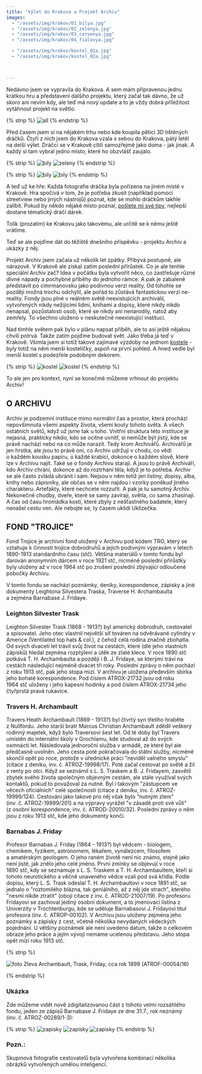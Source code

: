 ```yaml
---
title: "Výlet do Krakova a Projekt Archiv"
images:
  - "/assets/img/krakov/01_bilya.jpg"
  - "/assets/img/krakov/02_zelenya.jpg"
  - "/assets/img/krakov/03_cervenya.jpg"
  - "/assets/img/krakov/04_fialovya.jpg"

  - "/assets/img/krakov/kostel_01a.jpg"
  - "/assets/img/krakov/kostel_02a.jpg"



---
```

<!--begin_excerpt-->
Nedávno jsem se vypravila do Krakova. A sem mám připravenou jednu krátkou hru a představení dalšího projektu, který začal tak dávno, že už skoro ani nevím kdy, ale teď má nový update a to je vždy dobrá příležitost vytáhnout projekt na světlo. 
<!--end_excerpt-->

{% strip %}
![all](/assets/img/krakov/all.jpg)
{% endstrip %}

Před časem jsem si na nějakém trhu nebo kde koupila pětici 3D tištěných dráčků. Čtyři z nich jsem do Krakova vzala s sebou do Krakova, pátý letěl na delší výlet. Dráčci se v Krakově cítili samozřejmě jako doma - jak jinak. A každý si tam vybral jedno místo, které ho obzvlášť zaujalo. 

{% strip %}
![bily](/assets/img/krakov/01_bilya.jpg)
![zeleny](/assets/img/krakov/02_zelenya.jpg)
{% endstrip %}

{% strip %}
![bily](/assets/img/krakov/03_cervenya.jpg)
![bily](/assets/img/krakov/04_fialovya.jpg)
{% endstrip %}

A teď už ke hře: Každá fotografie dráčka byla pořízena na jiném místě v Krakově. Hra spočívá v tom, že je potřeba zkusit (například pomocí streetview nebo jiných nástrojů) poznat, kde se mohlo dráčkům takhle zalíbit. Pokud by někdo nějaké místo poznal, [pošlete mi své tipy](matcha1309@hotmail.com?subject=Draci), nejlepší dostane tématický dračí dárek. 

Tolik (prozatím) ke Krakovu jako takovému, ale určitě se k němu ještě vrátíme. 
  
Teď se ale pojďme dát do těžiště dnešního příspěvku - projektu Archiv a ukázky z něj. 
  
Projekt Archiv jsem začala už několik let zpátky. Přibývá postupně, ale nárazově. V Krakově ale získal zatím poslední přírůstek. Co je ale tenhle speciální Archiv zač? Idea v počátku byla vytvořit něco, co zastřešuje různé divné nápady a pochybné příběhy do jednoho rámce. A pak je zabalené představit po cimrmanovsku jako podivnou verzi reality. Od tohohle se později možná trochu odchýlil, ale pořád to zůstává fantastickou verzí ne-reality. Fondy jsou plné v reálném světě neexistujících archiválií, vytvořených nikdy nežijícími lidmi, knihami a dopisy, které nikdy nikdo nenapsal, pozůstalosti osob, které se nikdy ani nenarodily, natož aby zemřely. To všechno uloženo v neskutečné neexistující instituci. 

Nad tímhle světem pak bylo v plánu napsat příběh, ale to asi ještě nějakou chvíli potrvá. Takže zatím pojďme budovat svět. Jako třeba já teď v Krakově. Všimla jsem si totiž takové zajímavé výzdoby na jednom [kostele](https://mapy.com/s/keromelafa) - byly totiž na něm menší kostelíčky, aspoň na první pohled. A hned vedle byl menší kostel s podezřele podobným dekorem. 

{% strip %}
![kostel](/assets/img/krakov/kostel_01.jpg)
![kostel](/assets/img/krakov/kostel_02.jpg)
{% endstrip %}

To ale jen pro kontext, nyní se konečmě můžeme vrhnout do projektu Archiv! 

## O ARCHIVU

Archiv je podzemní instituce mimo normální čas a prostor, která prochází nepovšimnuta všemi aspekty života, všemi kouty tohoto světa. A&nbsp;všech ostatních světů, když už jsme tak u&nbsp;toho. Vnitřní struktura této instituce je nejasná, prakticky nikdo, kdo se ocitne uvnitř, si nemůže být jistý, kde se právě nachází nebo na co může narazit. Tedy krom Archivářů. 
Archivářů je jen hrstka, ale jsou to právě oni, co Archiv udržují v chodu, co vědí o&nbsp;každém kousku papíru, o&nbsp;každé krabici, dokonce o&nbsp;každém slově, které lze v&nbsp;Archivu najít. Také se o&nbsp;fondy Archivu starají. A jsou to právě Archiváři, kdo Archiv chrání, dokonce až do roztrhání těla, když je to potřeba. Archiv se ale často zvládá ubránit i&nbsp;sám. Nejsou v něm totiž jen listiny, dopisy, alba, knihy nebo zápisníky, ale občas se v&nbsp;něm najdou i&nbsp;vzorky poněkud jiného charakteru. Artefakty, které nechcete rozzuřit. A&nbsp;pak je tu samotný Archiv. Nekonečné chodby, dveře, které se samy zavírají, světla, co sama zhasínají. A&nbsp;čas od času hromádka kostí, které zbyly z&nbsp;nešťastného badatele, který nenašel cestu ven. Ale nebojte se, ty časem uklidí Uklízečka.

## FOND "TROJICE"

Fond Trojice je archivní fond uložený v&nbsp;Archivu pod kódem TRO, který se vztahuje k&nbsp;činnosti trojice dobrodruhů a&nbsp;jejich podivným výpravám v&nbsp;letech 1890-1913 standardního času (stč). Většina materiálů v&nbsp;tomto fondu byl darován anonymním dárcem v&nbsp;roce 1921&nbsp;stč, nicméně poslední přírůstky byly uloženy až v&nbsp;roce 1964&nbsp;stč po zrušení poslední zbývající odloučené pobočky Archivu. 

V tomto fondu se nachází poznámky, deníky, korespondence, zápisky a jiné dokumenty Leightona&nbsp;Silvestera&nbsp;Traska, Traverse&nbsp;H.&nbsp;Archambaulta a&nbsp;zejména Barnabase&nbsp;J.&nbsp;Fridaye. 

### Leighton Silvester Trask 

Leighton Silvester Trask (1868 - 1913?) byl americký dobrodruh, cestovatel a&nbsp;spisovatel. Jeho otec vlastnil největší síť továren na odvěrávané cylindry v Americe (Ventilated top hats & col.), z&nbsp;čehož celá rodina značně zbohatla. Od svých dvaceti let trávil svůj život na cestách, které (dle jeho vlastních zápisků) hledal zejména rozptýlení a&nbsp;útěk ze zlaté klece. V roce 1890&nbsp;stč potkává T.&nbsp;H.&nbsp;Archambaulta a&nbsp;později i&nbsp;B.&nbsp;J.&nbsp;Fridaye, se kterými tráví na cestách následující nejméně dvacet tři roky. Poslední zprávy o&nbsp;něm pochází z&nbsp;roku 1913&nbsp;stč, pak jeho stopa mizí. V&nbsp;archivu je uložena především sbírka jeho bohaté korespondence. Pod číslem ATROX-21732 jsou od roku 1964&nbsp;stč uloženy i&nbsp;jeho kapesní hodinky a&nbsp;pod číslem ATROX-21734 jeho čtyřprstá pravá rukavice. 

### Travers H. Archambault

Travers Heath Archambault (1869 - 1913?) byl čtvrtý syn třetího hraběte z&nbsp;Nullfordu. Jeho starší bratr Marcus Christian Archambault zdědil veškerý rodinný majetek, když bylo Traversovi šest let. Od té doby byl Travers umístěn do internátní školy v Grochlamu, kde studoval až do svých osmnácti let. Následovala jednoroční služba v&nbsp;armádě, ze které byl ale předčasně uvolněn. Jeho cesta poté pokračovala do státní služby, nicméně skončil opět po roce, protože v&nbsp;úřednické práci "neviděl valného smyslu" (citace z&nbsp;deníku, inv.&nbsp;č.&nbsp;ATROZ-19998/17). Poté začal cestovat po světě a&nbsp;žil z&nbsp;renty po otci. Když se seznámil s&nbsp;L.&nbsp;S.&nbsp;Traskem a B.&nbsp;J.&nbsp;Fridayem, zasvětil zbytek svého života společným objevným cestám, ale stále využíval svých kontaktů, pokud to považoval za nutné. Byl i&nbsp;takovým "zástupcem ve věcech oficiálních" celé společnosti (citace z deníku, inv.&nbsp;č.&nbsp;ATROZ-19999/124). Cestování jako takové pro něj však bylo "nutným zlem" (inv.&nbsp;č.&nbsp;ATROZ-19999/201) a&nbsp;na výpravy vyrážel "v&nbsp;zásadě proti své vůli" (z&nbsp;osobní korespondence, inv.&nbsp;č.&nbsp;ATROD-20010/32). Poslední zprávy o něm jsou z&nbsp;roku 1913&nbsp;stč, kde jeho dokumenty končí. 

### Barnabas J. Friday

Profesor Barnabas J. Friday (1864 - 1913?) byl vědcem - biologem, chemikem, fyzikem, astronomem, lékařem, vynálezcem, filosofem a&nbsp;amatérským geologem. O&nbsp;jeho raném životě není nic známo, stejně jako není jisté, jak znělo jeho celé jméno. První zmínky se objevují v roce 1890&nbsp;stč, kdy se seznamuje s&nbsp;L.&nbsp;S.&nbsp;Traskem a&nbsp;T.&nbsp;H.&nbsp;Archambaultem, kteří si tohoto neurotického a&nbsp;věčně unaveného vědce vzali pod svá křídla. Podle dopisu, který L.&nbsp;S.&nbsp;Trask odeslal T. H. Archambaultovi v&nbsp;roce 1891&nbsp;stč, se jednalo o&nbsp;"roztomilého blázna, tak geniálního, až z&nbsp;něj jde strach", kterého "nesmí nikde ztratit" (obojí citace z&nbsp;inv.&nbsp;č.&nbsp;ATROD-21007/19). Po profesoru Fridayovi se zachoval jediný osobní dokument, a&nbsp;to jmenovací listina z Univerzity v&nbsp;Trochtenburgu, kde se uděluje Barnabasovi&nbsp;J.&nbsp;Fridayovi titul profesora (inv.&nbsp;č.&nbsp;ATROP-00102). V&nbsp;Archivu jsou uloženy zejména jeho poznámky a&nbsp;zápisky z&nbsp;cest, včetně několika nevydaných vědeckých pojednání. U&nbsp;většiny poznámek ale není uvedeno datum, takže o&nbsp;celkovém obraze jeho práce a&nbsp;jejím vývoji nemáme ucelenou představu. Jeho stopa opět mizí roku 1913&nbsp;stč. 

{% strip %}
<!-- br -->
![foto](/assets/img/archiv/ATROF-00054-16.jpg) Zleva Archambault, Trask, Friday, cca rok 1899 (ATROF-00054/16)
<!-- br -->
{% endstrip %}

### Ukázka
Zde můžeme vidět nově zdigitalizovanou část z&nbsp;tohoto velmi rozsáhlého fondu, jeden ze zápisů Barnabase&nbsp;J.&nbsp;Fridaye ze dne 31.7., rok neznámý (inv.&nbsp;č.&nbsp;ATROZ-00289/1-3): 

{% strip %}
![zapisky](/assets/img/archiv/ATROZ-00289-1.png) 
![zapisky](/assets/img/archiv/ATROZ-00289-2.png) 
![zapisky](/assets/img/archiv/ATROZ-00289-3.png) 
{% endstrip %}

### Pozn.: 
Skupinová fotografie cestovatelů byla vytvořena kombinací několika obrázků vytvořených umělou inteligencí. 